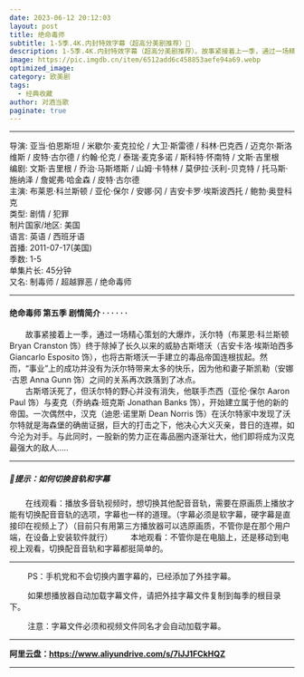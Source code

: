 ```yaml
---
date: 2023-06-12 20:12:03
layout: post
title: 绝命毒师
subtitle: 1-5季.4K.内封特效字幕（超高分美剧推荐）🐻
description: 1-5季.4K.内封特效字幕（超高分美剧推荐）。故事紧接着上一季，通过一场精心策划的大爆炸，沃尔特终于除掉了长久以来的威胁古斯塔沃，也将古斯塔沃一手建立的毒品帝国连根拔起。然而“事业”上的成功并没有为沃尔特带来太多的快乐，因为他和妻子斯凯勒之间的关系再次跌落到了冰点...
image: https://pic.imgdb.cn/item/6512add6c458853aefe94a69.webp
optimized_image: 
category: 欧美剧
tags:
  - 经典收藏
author: 对酒当歌
paginate: true
---
```


---

导演: 亚当·伯恩斯坦 / 米歇尔·麦克拉伦 / 大卫·斯雷德 / 科林·巴克西 / 迈克尔·斯洛维斯 / 皮特·古尔德 / 约翰·伦克 / 泰瑞·麦克多诺 / 斯科特·怀南特 / 文斯·吉里根  
编剧: 文斯·吉里根 / 乔治·马斯塔斯 / 山姆·卡特林 / 莫伊拉·沃利-贝克特 / 托马斯·施纳泽 / 詹妮弗·哈金森 / 皮特·古尔德  
主演: 布莱恩·科兰斯顿 / 亚伦·保尔 / 安娜·冈 / 吉安卡罗·埃斯波西托 / 鲍勃·奥登科克  
类型: 剧情 / 犯罪  
制片国家/地区: 美国  
语言: 英语 / 西班牙语  
首播: 2011-07-17(美国)  
季数: 1-5  
单集片长: 45分钟  
又名: 制毒师 / 超越罪恶 / 绝命毒师  

---

#### 绝命毒师 第五季 剧情简介 · · · · · ·

　　故事紧接着上一季，通过一场精心策划的大爆炸，沃尔特（布莱恩·科兰斯顿 Bryan Cranston 饰）终于除掉了长久以来的威胁古斯塔沃（吉安卡洛·埃斯珀西多 Giancarlo Esposito 饰），也将古斯塔沃一手建立的毒品帝国连根拔起。然而，“事业”上的成功并没有为沃尔特带来太多的快乐，因为他和妻子斯凯勒（安娜·古恩 Anna Gunn 饰）之间的关系再次跌落到了冰点。  
　　古斯塔沃死了，但沃尔特的野心并没有消失，他联手杰西（亚伦·保尔 Aaron Paul 饰）与麦克（乔纳森·班克斯 Jonathan Banks 饰），开始建立属于他的新的帝国。一次偶然中，汉克（迪恩·诺里斯 Dean Norris 饰）在沃尔特家中发现了沃尔特就是海森堡的确凿证据，巨大的打击之下，他决心大义灭亲，昔日的连襟，如今沦为对手。与此同时，一股新的势力正在毒品圈内逐渐壮大，他们即将成为汉克最强大的敌人.....

---

##### 🔔提示：如何切换音轨和字幕

　　在线观看：播放多音轨视频时，想切换其他配音音轨，需要在原画质上播放才能有切换配音音轨的选项，字幕也一样的道理。（字幕必须是软字幕，硬字幕是直接印在视频上了）（目前只有用第三方播放器可以选原画质，不管你是在那个用户端，在设备上安装软件就行）
　　本地观看：不管你是在电脑上，还是移动到电视上观看，切换配音音轨和字幕都挺简单的。

---

　　 PS：手机党和不会切换内置字幕的，已经添加了外挂字幕。

　　 如果想播放器自动加载字幕文件，请把外挂字幕文件复制到每季的根目录下。

　　 注意：字幕文件必须和视频文件同名才会自动加载字幕。  

---

**阿里云盘：<https://www.aliyundrive.com/s/7iJJ1FCkHQZ>**

---
